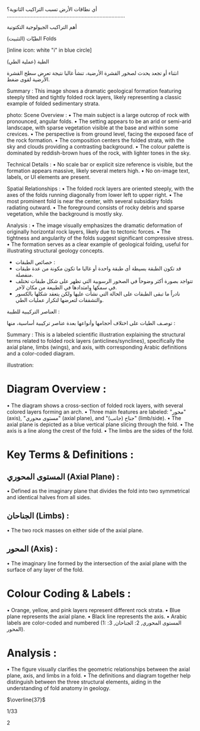 أي نطاقات الأرض تسبب التراكيب الثانوية؟  
............................................................................... <!-- text, from page 0 (l=0.085,t=0.060,r=0.960,b=0.149), with ID 5e387512-91a0-45d3-b56f-e581343e508f -->

أهم التراكيب الجيولوجية التكتونية <!-- text, from page 0 (l=0.541,t=0.158,r=0.959,b=0.192), with ID 2dfe6831-fdf5-4c1a-b016-ee646bf7b4dc -->

الطيّات (التثبيت) Folds

[inline icon: white "i" in blue circle] <!-- text, from page 0 (l=0.648,t=0.202,r=0.961,b=0.239), with ID af3abf6e-5708-47ab-85e1-0e1789b91e6c -->

الطية (عملية الطي)

انثناء أو تجعد يحدث لصخور القشرة الأرضية، تنشأ غالبا نتيجة تعرض سطح القشرة الأرضية لقوى ضغط. <!-- text, from page 0 (l=0.572,t=0.256,r=0.960,b=0.394), with ID 9c71ae88-f0f7-44b1-9c74-0514e3090815 -->

Summary : This image shows a dramatic geological formation featuring steeply tilted and tightly folded rock layers, likely representing a classic example of folded sedimentary strata.

photo:
Scene Overview :
  • The main subject is a large outcrop of rock with pronounced, angular folds.
  • The setting appears to be an arid or semi-arid landscape, with sparse vegetation visible at the base and within some crevices.
  • The perspective is from ground level, facing the exposed face of the rock formation.
  • The composition centers the folded strata, with the sky and clouds providing a contrasting background.
  • The colour palette is dominated by reddish-brown hues of the rock, with lighter tones in the sky.

Technical Details :
  • No scale bar or explicit size reference is visible, but the formation appears massive, likely several meters high.
  • No on-image text, labels, or UI elements are present.

Spatial Relationships :
  • The folded rock layers are oriented steeply, with the axes of the folds running diagonally from lower left to upper right.
  • The most prominent fold is near the center, with several subsidiary folds radiating outward.
  • The foreground consists of rocky debris and sparse vegetation, while the background is mostly sky.

Analysis :
  • The image visually emphasizes the dramatic deformation of originally horizontal rock layers, likely due to tectonic forces.
  • The tightness and angularity of the folds suggest significant compressive stress.
  • The formation serves as a clear example of geological folding, useful for illustrating structural geology concepts. <!-- figure, from page 0 (l=0.075,t=0.164,r=0.455,b=0.415), with ID 5d5b1716-008e-4592-b8aa-6c39cf944767 -->

- خصائص الطبقات :
- قد تكون الطبقة بسيطة أى طبقة واحدة أو غالبا ما تكون مكونة من عدة طبقات منفصلة.
- تتواجد بصورة أكثر وضوحاً في الصخور الرسوبية التي تظهر على شكل طبقات تختلف في سمكها وامتدادها في الطبيعة من مكان لآخر.
- نادراً ما تبقى الطبقات على الحالة التي نشأت عليها ولكن يتعقد شكلها بالكسور والتشققات لتعرضها لتكرار عمليات الطي. <!-- text, from page 0 (l=0.078,t=0.413,r=0.963,b=0.599), with ID e15194c8-d2f3-46d7-9874-3a68c5007304 -->

العناصر التركيبية للطيبة : <!-- text, from page 0 (l=0.710,t=0.615,r=0.965,b=0.641), with ID a29cef41-6eef-4382-85e5-0e2b03d561ef -->

توصـف الطيات على اختلاف أحجامها وأنواعها بعدة عناصر تركيبية أساسية، منها : <!-- text, from page 0 (l=0.282,t=0.649,r=0.956,b=0.678), with ID 8c12bd7d-97b6-4284-99cf-148c902d69a7 -->

Summary : This is a labeled scientific illustration explaining the structural terms related to folded rock layers (anticlines/synclines), specifically the axial plane, limbs (wings), and axis, with corresponding Arabic definitions and a color-coded diagram.

illustration:
# Diagram Overview :
• The diagram shows a cross-section of folded rock layers, with several colored layers forming an arch.
• Three main features are labeled: "محور" (axis), "مستوى محوري" (axial plane), and "جناح (جانب)" (limb/side).
• The axial plane is depicted as a blue vertical plane slicing through the fold.
• The axis is a line along the crest of the fold.
• The limbs are the sides of the fold.

# Key Terms & Definitions :
## المستوى المحوري (Axial Plane) :
• Defined as the imaginary plane that divides the fold into two symmetrical and identical halves from all sides.

## الجناحان (Limbs) :
• The two rock masses on either side of the axial plane.

## المحور (Axis) :
• The imaginary line formed by the intersection of the axial plane with the surface of any layer of the fold.

# Colour Coding & Labels :
• Orange, yellow, and pink layers represent different rock strata.
• Blue plane represents the axial plane.
• Black line represents the axis.
• Arabic labels are color-coded and numbered (1: المستوى المحوري, 2: الجناحان, 3: المحور).

# Analysis :
• The figure visually clarifies the geometric relationships between the axial plane, axis, and limbs in a fold.
• The definitions and diagram together help distinguish between the three structural elements, aiding in the understanding of fold anatomy in geology. <!-- figure, from page 0 (l=0.085,t=0.688,r=0.964,b=0.909), with ID db82cafe-1f8a-4f61-9b61-e24ecb0d395e -->

$\overline{37}$ <!-- marginalia, from page 0 (l=0.094,t=0.935,r=0.138,b=0.958), with ID b8952e21-3a56-4dfa-9a60-b65f7c96c337 -->

1/33

2 <!-- marginalia, from page 0 (l=0.040,t=0.045,r=0.078,b=0.113), with ID 086e7305-6219-4e20-98da-e054c5eab7bc -->